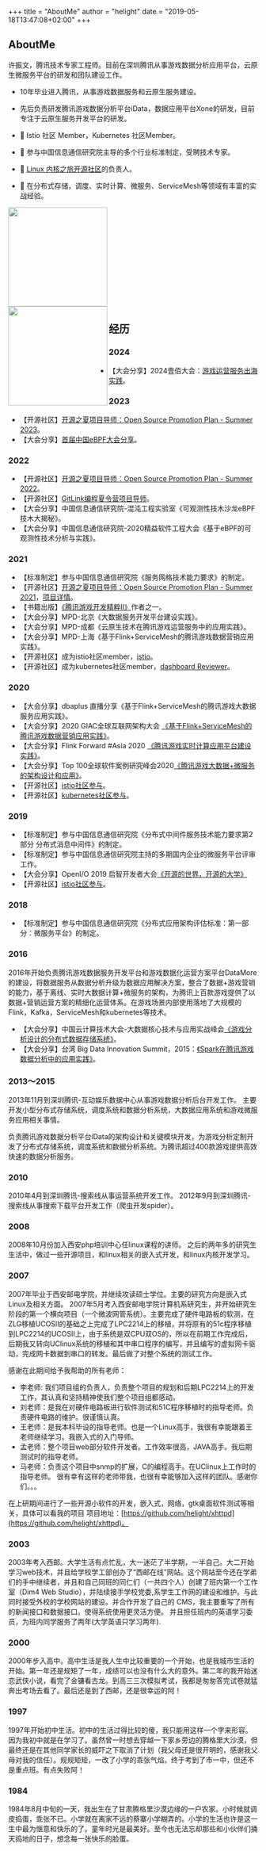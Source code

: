+++
title = "AboutMe"
author = "helight"
date = "2019-05-18T13:47:08+02:00"
+++

## AboutMe
许振文，腾讯技术专家工程师。目前在深圳腾讯从事游戏数据分析应用平台，云原生微服务平台的研发和团队建设工作。 

- 10年毕业进入腾讯，从事游戏数据服务和云原生服务建设。
- 先后负责研发腾讯游戏数据分析平台iData，数据应用平台Xone的研发，目前专注于云原生服务开发平台的研发。

- 🌱 Istio 社区 Member，Kubernetes 社区Member。
- 🤔 参与中国信息通信研究院主导的多个行业标准制定，受聘技术专家。
- 👯 [Linux 内核之旅开源社区](https://github.com/linuxkerneltravel/lmp)的负责人。
- 🔭 在分布式存储，调度、实时计算、微服务、ServiceMesh等领域有丰富的实战经验。 
<div class="he-list-row"> 

<div > 
<img align="center" height="200px" src="https://github-readme-stats.vercel.app/api/top-langs/?bg_color=30%2Ce96443%2C904e95&title_color=fff&username=helight&text_color=fff&locale=cn" />
</div>
<div class="he-col-title"> 
<img align="left" height="200px" src="https://github-readme-stats.vercel.app/api?username=helight&hide_border=true&show_icons=true&include_all_commits=true&line_height=21&theme=radical&locale=cn" />
</div>
</div>

## 经历
### 2024
- 【大会分享】2024壹佰大会：[游戏运营服务出海实践](https://www.top100summit.com/detail?id=17997&qd=dahui)。

### 2023
- 【开源社区】[开源之夏项目导师：Open Source Promotion Plan - Summer 2023](https://summer-ospp.ac.cn/2023/org/orgdetail/acac956c-ff57-4ec8-9657-e5a14ff91b62?lang=en)。
- 【大会分享】[首届中国eBPF大会分享](https://www.ebpftravel.com/2023/)。

### 2022
- 【开源社区】[开源之夏项目导师：Open Source Promotion Plan - Summer 2022](https://summer-ospp.ac.cn/#/org/orgdetail/acac956c-ff57-4ec8-9657-e5a14ff91b62/)。
- 【开源社区】[GitLink编程夏令营项目导师](https://www.gitlink.org.cn/glcc/subjects/detail/387)。
- 【大会分享】中国信息通信研究院-混沌工程实验室《可观测性技木沙龙eBPF技木大揭秘》。
- 【大会分享】中国信息通信研究院-2020精益软件工程大会《基于eBPF的可观测性技术分析与实践》。
  
### 2021
- 【标准制定】参与中国信息通信研究院《服务网格技术能力要求》的制定。
- 【开源社区】[开源之夏项目导师：Open Source Promotion Plan - Summer 2021](https://summer-ospp.ac.cn/2020/#/organisations/kernal-travel)，[项目详情](http://kerneltravel.net/project/)。
- 【书籍出版】[《腾讯游戏开发精粹II》](https://item.jd.com/13005125.html)作者之一。
- 【大会分享】MPD-北京《大数据服务开发平台建设实践》。
- 【大会分享】MPD-成都《云原生技术在腾讯游戏运营服务中的应用实践》。
- 【大会分享】MPD-上海《基于Flink+ServiceMesh的腾讯游戏数据营销应用实践》。
- 【开源社区】成为istio社区member，[istio](https://github.com/istio)。
- 【开源社区】成为kubernetes社区member，[dashboard Reviewer](https://github.com/kubernetes/dashboard)。

### 2020
- 【大会分享】dbaplus 直播分享《基于Flink+ServiceMesh的腾讯游戏大数据服务应用实践》。
- 【大会分享】2020 GIAC全球互联网架构大会 [《基于Flink+ServiceMesh的腾讯游戏数据营销应用实践》](http://giac-history.msup.com.cn/Giac2020/schedule/course?id=14712)。
- 【大会分享】Flink Forward #Asia 2020 [《腾讯游戏实时计算应用平台建设实践》](https://flink-learning.org.cn/article/detail/4ae11684c0eb36ef2553a4417ecd716c)。
- 【大会分享】Top 100全球软件案例研究峰会2020[《腾讯游戏大数据+微服务的架构设计和应用》](https://www.top100summit.com/2020-Detail?id=14975)。
- 【开源社区】[istio社区参与](https://github.com/istio)。
- 【开源社区】[kubernetes社区参与](https://github.com/kubernetes)。

### 2019
- 【标准制定】参与中国信息通信研究院《分布式中间件服务技术能力要求第2部分 分布式消息中间件》的制定。
- 【标准制定】参与中国信息通信研究院主持的多期国内企业的微服务平台评审工作。
- 【大会分享】OpenI/O 2019 启智开发者大会[《开源的世界，开源的大学》](https://openi.org.cn/html/2020/openi-o_0309/419.html)
- 【开源社区】[istio社区参与](https://github.com/istio)。

### 2018
- 【标准制定】参与中国信息通信研究院《分布式应用架构评估标准：第一部分：微服务平台》的制定。

### 2016
2016年开始负责腾讯游戏数据服务开发平台和游戏数据化运营方案平台DataMore的建设，将数据服务从数据分析升级为数据应用解决方案，整合了数据+游戏营销的能力，基于离线、实时大数据计算+微服务的架构，为腾讯上百款游戏提供了以数据+营销运营方案的精细化运营体系。在游戏场景内部使用落地了大规模的Flink，Kafka，ServiceMesh和kubernetes等技术。
- 【大会分享】中国云计算技术大会-大数据核心技术与应用实战峰会[《游戏分析设计的分布式数据存储系统》](https://bss.csdn.net/m/zone/cctc2016/guest_detail?id=2472)。
- 【大会分享】台湾 Big Data Innovation Summit，2015：[《Spark在腾讯游戏数据分析中的应用实践》](https://www.ithome.com.tw/news/110543)。

### 2013～2015
2013年11月到深圳腾讯-互动娱乐数据中心从事游戏数据分析后台开发工作。 主要开发小型分布式存储系统，调度系统和数据分析系统，大数据应用系统和游戏微服务应用相关事情。

负责腾讯游戏数据分析平台iData的架构设计和关键模块开发，为游戏分析定制开发了分布式存储系统，调度系统和数据分析系统。为腾讯超过400款游戏提供高效快速的数据分析服务。
### 2010
2010年4月到深圳腾讯-搜索线从事运营系统开发工作。 2012年9月到深圳腾讯-搜索线从事搜索下载平台开发工作（爬虫开发spider）。
### 2008
2008年10月份加入西安php培训中心任linux课程的讲师。 之后的两年多的研究生生活中，做过一些开源项目，和linux相关的嵌入式开发，和linux内核开发学习。
### 2007
2007年毕业于西安邮电学院，并继续攻读硕士学位。主要的研究方向是嵌入式Linux及相关方面。 
2007年5月考入西安邮电学院计算机系研究生，并开始研究生阶段的第一个横向项目（一个微波网管系统）。主要完成了硬件电路板的软测，在ZLG移植UCOSII的基础之上完成了LPC2214上的移植，并将原有的51c程序移植到LPC2214的UCOSII上，由于系统是双CPU双OS的，所以在前期工作完成后，后期我又转向UClinux系统的移植和其中串口程序的编写，并且编写的虚拟网卡驱动，完成网卡数据到串口的转发。最后做了对整个系统的测试工作。

感谢在此期间给予我帮助的所有老师：
- 李老师: 我们项目组的负责人，负责整个项目的规划和后期LPC2214上的开发工作，其认真和坚持精神使我们整个项目组都感动。
- 刘老师：是我在对硬件电路板进行软件测试和51C程序移植时的指导老师。负责硬件电路的维护。很谨慎认真。
- 王老师：是我本科毕设的指导老师。也是一个Linux高手，我很有幸能跟着王老师继续学习。我嵌入式的入门导师。
- 孟老师：整个项目web部分软件开发者。工作效率很高，JAVA高手。我后期测试时的指导老师。
- 马老师：负责这个项目中snmp的扩展，C的编程高手。在UClinux上工作时的指导老师。 很有幸有这样的老师带我，也很有幸能够加入这样的团队。感谢你们。。。

在上研期间进行了一些开源小软件的开发，嵌入式，网络，gtk桌面软件测试等相关，具体可以看我的项目 项目地址：[https://github.com/helight/xhttpd](https://github.com/helight/xhttpd)。
### 2003
2003年考入西邮。大学生活有点忙乱，大一迷茫了半学期，一半自己。大二开始学习web技术，并且给学校学工部创办了“西邮在线”网站。这个网站至今还在学弟们的手中继续者，并且和自己同班的同仁们（一共四个人）创建了班内第一个工作室（Dim4 Web Studio），并陆续接手学校党委,系学生工作网的建设和维护。与此同时接受外校的学校网站的建设。并合作开发了自己的 CMS，我主要重写了所有的新闻接口和数据接口。使得系统使用更灵活方便。 并且担任班内的英语学习委员，为班内同学服务了两年(大学英语只学习两年).

### 2000
2000年步入高中。高中生活是我人生中比较重要的一个开始，也是我城市生活的开始。第一年还是规矩了一年，成绩可以也没有什么大的意外。第二年的我开始迷恋武侠小说，看完了金镛看古龙。到高三三次模拟考试，我都是匆匆答完试卷就猛奔出考场去看了。最后还是到了西邮，还是很幸运的阿！

### 1997
1997年开始初中生活。初中的生活过得比较的傻，我只能用这样一个字来形容。因为我初中就是在学习了。虽然曾一时想去穿越一下家乡旁边的腾格里大沙漠，但最终还是在其他同学家长的威吓之下取消了计划（我父母还是很开明的，感谢我父母对我的信任）。规规矩矩，一改了小学的乖张气焰。终于考到了市一中，但还不是重点班。有点失败阿！
### 1984
1984年8月中旬的一天，我出生在了甘肃腾格里沙漠边缘的一户农家。小时候就调皮捣蛋，乖张不已。小学就在离家不远的蔡寨小学糊弄的。小学的生活也许是这一生中最为惬意和快乐的了。童年时光是最美好。至今也无法忘却那些和小伙伴们捅天捣地的日子，想念每一张快乐的脸蛋。